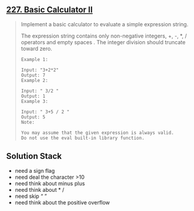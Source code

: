 ## [227. Basic Calculator II](https://leetcode-cn.com/problems/basic-calculator-ii/)

> Implement a basic calculator to evaluate a simple expression string.
>
> The expression string contains only non-negative integers, +, -, *, / operators and empty spaces . The integer division should truncate toward zero.
>
> ```
> Example 1:
> 
> Input: "3+2*2"
> Output: 7
> Example 2:
> 
> Input: " 3/2 "
> Output: 1
> Example 3:
> 
> Input: " 3+5 / 2 "
> Output: 5
> Note:
> 
> You may assume that the given expression is always valid.
> Do not use the eval built-in library function.
> ```
>
> 

## Solution Stack

* need a sign flag
* need deal the character >10
* need think about minus  plus
* need think about  *   /
* need skip   “ ”
* need think about the positive overflow

```

```

